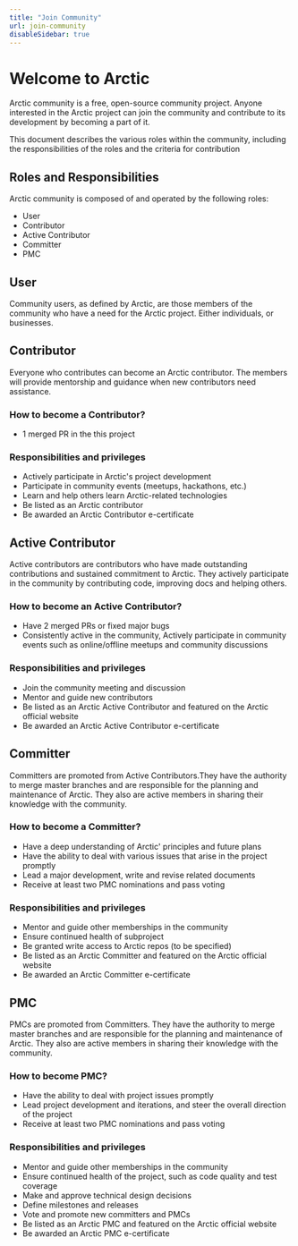 ```yaml
---
title: "Join Community"
url: join-community
disableSidebar: true
---
```


# Welcome to Arctic
Arctic community is a free, open-source community project. 
Anyone interested in the Arctic project can join the community and contribute to its development by becoming a part of it.

This document describes the various roles within the community, including the responsibilities of the roles and the criteria for contribution

## Roles and Responsibilities
Arctic community is composed of and operated by the following roles:
- User
- Contributor
- Active Contributor
- Committer
- PMC

## User 

Community users, as defined by Arctic, are those members of the community who have a need for the Arctic project. Either individuals, or businesses.

## Contributor 
Everyone who contributes can become an Arctic contributor. The members will provide mentorship and guidance when new contributors need assistance.
### How to become a Contributor?
- 1 merged PR in the this project
### Responsibilities and privileges
- Actively participate in Arctic's  project development
- Participate in community events (meetups, hackathons, etc.)
- Learn and help others learn Arctic-related technologies
- Be listed as an Arctic contributor
- Be awarded an Arctic Contributor e-certificate

## Active Contributor
Active contributors are contributors who have made outstanding contributions and sustained commitment to Arctic. They actively participate in the community by contributing code, improving docs and helping others.
### How to become an Active Contributor?
- Have 2 merged PRs or fixed major bugs
- Consistently active in the community, Actively participate in community events such as online/offline meetups and community discussions
### Responsibilities and privileges
- Join the community meeting and discussion
- Mentor and guide new contributors
- Be listed as an Arctic Active Contributor and featured on the Arctic official website
- Be awarded an Arctic Active Contributor e-certificate

## Committer
Committers are promoted from Active Contributors.They have the authority to merge master branches and are responsible for the planning and maintenance of Arctic. They also are active members in sharing their knowledge with the community.
### How to become a Committer?
- Have a deep understanding of Arctic' principles and future plans
- Have the ability to deal with various issues that arise in the project promptly
- Lead a major development, write and revise related documents
- Receive at least two PMC nominations and pass voting
### Responsibilities and privileges
- Mentor and guide other memberships in the community
- Ensure continued health of subproject
- Be granted write access to Arctic repos (to be specified)
- Be listed as an Arctic Committer and featured on the Arctic official website
- Be awarded an Arctic Committer e-certificate

## PMC
PMCs are promoted from Committers. They have the authority to merge master branches and are responsible for the planning and maintenance of Arctic. They also are active members in sharing their knowledge with the community.

### How to become PMC?
- Have the ability to deal with project issues promptly
- Lead project development and iterations, and steer the overall direction of the project
- Receive at least two PMC nominations and pass voting
### Responsibilities and privileges
- Mentor and guide other memberships in the community
- Ensure continued health of the project, such as code quality and test coverage
- Make and approve technical design decisions
- Define milestones and releases
- Vote and promote new committers and PMCs
- Be listed as an Arctic PMC and featured on the Arctic official website
- Be awarded an Arctic PMC e-certificate